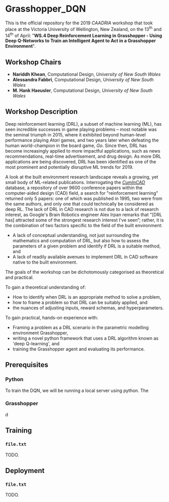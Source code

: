 # Grasshopper_DQN

This is the official repository for the 2019 _CAADRIA_ workshop that took place at the Victoria University of Wellington, New Zealand, on the 13<sup>th</sup> and 14<sup>th</sup> of April: "__WS.4 Deep Reinforcement Learning in Grasshopper - Using Deep Q-Networks to Train an Intelligent Agent to Act in a Grasshopper Environment__".

## Workshop Chairs

- __Nariddh Khean__, Computational Design, _University of New South Wales_
- __Alessandra Fabbri__, Computational Design, _University of New South Wales_
- __M. Hank Haeusler__, Computational Design, _University of New South Wales_

## Workshop Description

Deep reinforcement learning (DRL), a subset of machine learning (ML), has seen incredible successes in game playing problems – most notable was the seminal triumph in 2015, where it exhibited beyond human-level performance playing _Atari_ games, and two years later when defeating the human world-champion in the board game, _Go_. Since then, DRL has become increasingly applied to more impactful applications, such as news recommendations, real-time advertisement, and drug design. As more DRL applications are being discovered, DRL has been identified as one of the most prominent and potentially disruptive ML trends for 2019.

A look at the built environment research landscape reveals a growing, yet small body of ML-related publications. Interrogating the [_CumInCAD_](http://papers.cumincad.org/) database, a repository of over 9600 conference papers within the computer-aided design (CAD) field, a search for "reinforcement learning" returned only 5 papers: one of which was published in 1995, two were from the same authors, and only one that could technically be considered as deep RL. The lack of DRL in CAD research is not due to a lack of research interest, as Google's Brain Robotics engineer Alex Irpan remarks that "[DRL has] attracted some of the strongest research interest I've seen”; rather, it is the combination of two factors specific to the field of the built environment:
- A lack of conceptual understanding, not just surrounding the mathematics and computation of DRL, but also how to assess the parameters of a given problem and identify if DRL is a suitable method, and
- A lack of readily available avenues to implement DRL in CAD software native to the built environment.

The goals of the workshop can be dichotomously categorised as theoretical and practical.

To gain a theoretical understanding of:
- How to identify when DRL is an appropriate method to solve a problem,
- how to frame a problem so that DRL can be suitably applied, and
- the nuances of adjusting inputs, reward schemas, and hyperparameters.

To gain practical, hands-on experience with:
- Framing a problem as a DRL scenario in the parametric modelling environment Grasshopper,
- writing a novel python framework that uses a DRL algorithm known as 'deep Q-learning', and
- training the Grasshopper agent and evaluating its performance.

## Prerequisites

### Python

To train the DQN, we will be running a local server using python. The

### Grasshopper

d

## Training

### `file.txt`

TODO.

## Deployment

### `file.txt`

TODO.